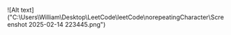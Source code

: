 ![Alt text]("C:\Users\William\Desktop\LeetCode\leetCode\norepeatingCharacter\Screenshot 2025-02-14 223445.png")
